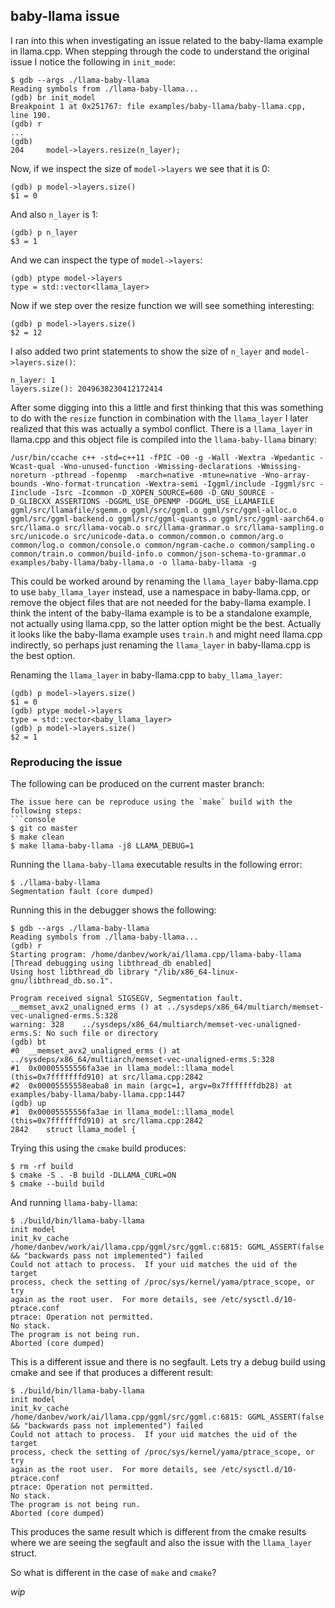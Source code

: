 ## baby-llama issue

I ran into this when investigating an issue related to the baby-llama example in
llama.cpp. When stepping through the code to understand the original issue I
notice the following in `init_mode`:
```console
$ gdb --args ./llama-baby-llama
Reading symbols from ./llama-baby-llama...
(gdb) br init_model
Breakpoint 1 at 0x251767: file examples/baby-llama/baby-llama.cpp, line 190.
(gdb) r
...
(gdb)
204	    model->layers.resize(n_layer);
```
Now, if we inspect the size of `model->layers` we see that it is 0:
```console
(gdb) p model->layers.size()
$1 = 0
```
And also `n_layer` is 1:
```console
(gdb) p n_layer
$3 = 1
```
And we can inspect the type of `model->layers`:
```console
(gdb) ptype model->layers
type = std::vector<llama_layer>
```

Now if we step over the resize function we will see something interesting:
```console
(gdb) p model->layers.size()
$2 = 12
```
I also added two print statements to show the size of `n_layer` and
`model->layers.size()`:
```console
n_layer: 1
layers.size(): 2049638230412172414
```
After some digging into this a little and first thinking that this was something
to do with the `resize` function in combination with the `llama_layer` I later
realized that this was actually a symbol conflict. There is a `llama_layer` in
llama.cpp and this object file is compiled into the `llama-baby-llama` binary:
```console
/usr/bin/ccache c++ -std=c++11 -fPIC -O0 -g -Wall -Wextra -Wpedantic -Wcast-qual -Wno-unused-function -Wmissing-declarations -Wmissing-noreturn -pthread -fopenmp  -march=native -mtune=native -Wno-array-bounds -Wno-format-truncation -Wextra-semi -Iggml/include -Iggml/src -Iinclude -Isrc -Icommon -D_XOPEN_SOURCE=600 -D_GNU_SOURCE -D_GLIBCXX_ASSERTIONS -DGGML_USE_OPENMP -DGGML_USE_LLAMAFILE  ggml/src/llamafile/sgemm.o ggml/src/ggml.o ggml/src/ggml-alloc.o ggml/src/ggml-backend.o ggml/src/ggml-quants.o ggml/src/ggml-aarch64.o src/llama.o src/llama-vocab.o src/llama-grammar.o src/llama-sampling.o src/unicode.o src/unicode-data.o common/common.o common/arg.o common/log.o common/console.o common/ngram-cache.o common/sampling.o common/train.o common/build-info.o common/json-schema-to-grammar.o examples/baby-llama/baby-llama.o -o llama-baby-llama -g
```
This could be worked around by renaming the `llama_layer` baby-llama.cpp to
use `baby_llama_layer` instead, use a namespace in baby-llama.cpp, or remove
the object files that are not needed for the baby-llama example. I think the
intent of the baby-llama example is to be a standalone example, not actually
using llama.cpp, so the latter option might be the best. Actually it looks like
the baby-llama example uses `train.h` and might need llama.cpp indirectly, so
perhaps just renaming the `llama_layer` in baby-llama.cpp is the best option.

Renaming the `llama_layer` in baby-llama.cpp to `baby_llama_layer`:
```console
(gdb) p model->layers.size()
$1 = 0
(gdb) ptype model->layers
type = std::vector<baby_llama_layer>
(gdb) p model->layers.size()
$2 = 1
```

### Reproducing the issue

The following can be produced on the current master branch:
```console
The issue here can be reproduce using the `make` build with the following steps:
```console
$ git co master
$ make clean
$ make llama-baby-llama -j8 LLAMA_DEBUG=1
```
Running the `llama-baby-llama` executable results in the following error:
```console
$ ./llama-baby-llama
Segmentation fault (core dumped)
```
Running this in the debugger shows the following:
```console
$ gdb --args ./llama-baby-llama
Reading symbols from ./llama-baby-llama...
(gdb) r
Starting program: /home/danbev/work/ai/llama.cpp/llama-baby-llama
[Thread debugging using libthread_db enabled]
Using host libthread_db library "/lib/x86_64-linux-gnu/libthread_db.so.1".

Program received signal SIGSEGV, Segmentation fault.
__memset_avx2_unaligned_erms () at ../sysdeps/x86_64/multiarch/memset-vec-unaligned-erms.S:328
warning: 328	../sysdeps/x86_64/multiarch/memset-vec-unaligned-erms.S: No such file or directory
(gdb) bt
#0  __memset_avx2_unaligned_erms () at ../sysdeps/x86_64/multiarch/memset-vec-unaligned-erms.S:328
#1  0x00005555556fa3ae in llama_model::llama_model (this=0x7fffffffd910) at src/llama.cpp:2842
#2  0x00005555558eaba8 in main (argc=1, argv=0x7fffffffdb28) at examples/baby-llama/baby-llama.cpp:1447
(gdb) up
#1  0x00005555556fa3ae in llama_model::llama_model (this=0x7fffffffd910) at src/llama.cpp:2842
2842	struct llama_model {
```

Trying this using the `cmake` build produces:
```console
$ rm -rf build
$ cmake -S . -B build -DLLAMA_CURL=ON
$ cmake --build build
```
And running `llama-baby-llama`:
```console
$ ./build/bin/llama-baby-llama
init model
init_kv_cache
/home/danbev/work/ai/llama.cpp/ggml/src/ggml.c:6815: GGML_ASSERT(false && "backwards pass not implemented") failed
Could not attach to process.  If your uid matches the uid of the target
process, check the setting of /proc/sys/kernel/yama/ptrace_scope, or try
again as the root user.  For more details, see /etc/sysctl.d/10-ptrace.conf
ptrace: Operation not permitted.
No stack.
The program is not being run.
Aborted (core dumped)
```
This is a different issue and there is no segfault. Lets try a debug build using
cmake and see if that produces a different result:
```console
$ ./build/bin/llama-baby-llama
init model
init_kv_cache
/home/danbev/work/ai/llama.cpp/ggml/src/ggml.c:6815: GGML_ASSERT(false && "backwards pass not implemented") failed
Could not attach to process.  If your uid matches the uid of the target
process, check the setting of /proc/sys/kernel/yama/ptrace_scope, or try
again as the root user.  For more details, see /etc/sysctl.d/10-ptrace.conf
ptrace: Operation not permitted.
No stack.
The program is not being run.
Aborted (core dumped)
```
This produces the same result which is different from the cmake results where
we are seeing the segfault and also the issue with the `llama_layer` struct.

So what is different in the case of `make` and `cmake`?  

_wip_

